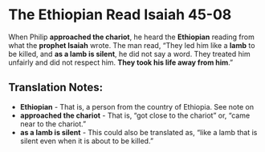 The Ethiopian Read Isaiah 45-08
=================================


When Philip **approached the chariot**, he heard the **Ethiopian**
reading from what the **prophet Isaiah** wrote. The man read, “They
led him like a **lamb** to be killed, and **as a lamb is silent**,
he did not say a word. They treated him unfairly and did not respect
him. **They took his life away from him**.”

Translation Notes:
------------------

-   **Ethiopian** - That is, a person from the country of Ethiopia. See
    note on
-   **approached the chariot** - That is, “got close to the chariot”
or,
    “came near to the chariot.”
-   **as a lamb is silent** - This could also be translated as, “like a
    lamb that is silent even when it is about to be killed.”


